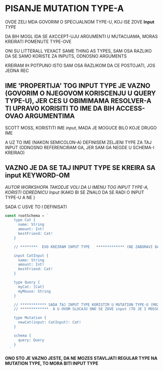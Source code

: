 # PISANJE MUTATION TYPE-A

OVDE ZELI MDA GOVORIM O SPECIJALNOM TYPE-U, KOJ ISE ZOVE **Input** *TYPE*

DA BIH MOGL IDA SE AXCCEPT-UJU ARGUMENTI U MUTACIJAMA, MORAS KREIRATI POMENUTE TYPE-OVE

ONI SU LITTERALL YEXACT SAME THING AS TYPES, SAM OSA RAZLIKO DA SE SAMO KORISTE ZA INPUTS, ODNOSNO ARGUMENTS

KREIRAM IH POTPUNO ISTO SAM OSA RAZLIKOM DA CE POSTOJATI, JOS JEDNA REC

## IME 'PROPERTIJA' TOG INPUT TYPE JE VAZNO (GOVORIM O NJEGOVOM KORISCENJU U QUERY TYPE-U), JER CES U OBIMIMAMA RESOLVER-A TI UPRAVO KORISITI TO IME DA BIH ACCESS-OVAO ARGUMENTIMA

SCOTT MOSS, KORISTITI IME *input*, MADA JE MOGUCE BILO KOJE DRUGO IME

A UZ TO IME (NAKON SEMICOLON-A) DEFINISEM ZELJENI TYPE ZA TAJ INPUT (ODNOSNO REFERENCIRAM GA, JER SAM GA NEGDE U SCHEMA-I KREIRAO)

## VAZNO JE DA SE TAJ INPUT TYPE SE KREIRA SA **input** KEYWORD-OM

*AUTOR WORKSHOPA TAKODJE VOLI DA U IMENU TOG INPUT TYPE-A, KORISTI ODREDNICU Input* (KAKO BI SE ZNALO DA SE RADI O INPUT TYPE-U A NE )

SADA C USVE TO I DEFINISATI

```javascript
const rootSchema = `
    type Cat {
      name: String
      amount: Int!
      bestFriend: Cat!
    }

    // ********  EVO KREIRAM INPUT TYPE   ************* (NE ZABORAVI DA SE KORISTI input KEYWORD)

    input CatInput {
      name: String
      amount: Int!
      bestFriend: Cat!
    }

    type Query {
      myCat: [Cat]
      myMouse: String
    }

    // ************ SADA TAJ INPUT TYPE KORISTIM U MUTATION TYPE-U (MOZEZ ZADATI IME ARGUMANTA KOJE ZELIS 
    // *************  A U OVOM SLUCAJU ONO SE ZOVE input (TO JE I MOSSOVA KONVENCIJA DA GA TAKO IMENUJE))

    type Mutation {
      newCat(input: CatInput): Cat!
    }

    schema {
      query: Query
    }
  `
```

**ONO STO JE VAZNO JESTE, DA NE MOZES STAVLJATI REGULAR TYPE NA MUTATION TYPE, TO MORA BITI INPUT TYPE**
